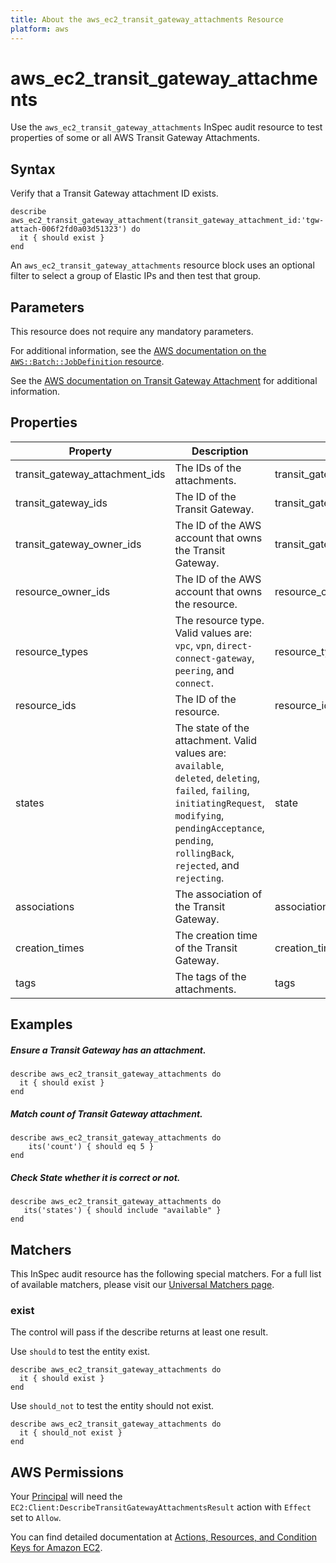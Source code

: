 ```yaml
---
title: About the aws_ec2_transit_gateway_attachments Resource
platform: aws
---
```


# aws_ec2_transit_gateway_attachments

Use the `aws_ec2_transit_gateway_attachments` InSpec audit resource to test properties of some or all AWS Transit Gateway Attachments.

## Syntax

Verify that a Transit Gateway attachment ID exists.

    describe aws_ec2_transit_gateway_attachment(transit_gateway_attachment_id:'tgw-attach-006f2fd0a03d51323') do
      it { should exist }
    end

An `aws_ec2_transit_gateway_attachments` resource block uses an optional filter to select a group of Elastic IPs and then test that group.

## Parameters

This resource does not require any mandatory parameters.

For additional information, see the [AWS documentation on the `AWS::Batch::JobDefinition` resource](https://docs.aws.amazon.com/AWSCloudFormation/latest/UserGuide/aws-resource-batch-jobdefinition.html).


See the [AWS documentation on Transit Gateway Attachment](https://docs.aws.amazon.com/AWSCloudFormation/latest/UserGuide/aws-resource-ec2-transitgatewayattachment.html) for additional information.

## Properties

| Property  | Description | Field |
| --- | --- | --- |
| transit_gateway_attachment_ids | The IDs of the attachments. | transit_gateway_attachment_id |
| transit_gateway_ids | The ID of the Transit Gateway. | transit_gateway_id |
| transit_gateway_owner_ids | The ID of the AWS account that owns the Transit Gateway. | transit_gateway_owner_id |
| resource_owner_ids | The ID of the AWS account that owns the resource. | resource_owner_id |
| resource_types | The resource type. Valid values are: `vpc`, `vpn`, `direct-connect-gateway`, `peering`, and `connect`. | resource_type |
| resource_ids | The ID of the resource. | resource_id |
| states | The state of the attachment. Valid values are: `available`, `deleted`, `deleting`, `failed`, `failing`, `initiatingRequest`, `modifying`, `pendingAcceptance`, `pending`, `rollingBack`, `rejected`, and `rejecting`. | state |
| associations | The association of the Transit Gateway. | association |
| creation_times | The creation time of the Transit Gateway. | creation_time |
| tags | The tags of the attachments. | tags |

## Examples

##### Ensure a Transit Gateway has an attachment.

    describe aws_ec2_transit_gateway_attachments do
      it { should exist }
    end

##### Match count of Transit Gateway attachment.

    describe aws_ec2_transit_gateway_attachments do
        its('count') { should eq 5 }
    end

##### Check State whether it is correct or not.

    describe aws_ec2_transit_gateway_attachments do
       its('states') { should include "available" }
    end

## Matchers

This InSpec audit resource has the following special matchers. For a full list of available matchers, please visit our [Universal Matchers page](https://www.inspec.io/docs/reference/matchers/).

### exist

The control will pass if the describe returns at least one result.

Use `should` to test the entity exist.

    describe aws_ec2_transit_gateway_attachments do
      it { should exist }
    end

Use `should_not` to test the entity should not exist.

    describe aws_ec2_transit_gateway_attachments do
      it { should_not exist }
    end

## AWS Permissions

Your [Principal](https://docs.aws.amazon.com/IAM/latest/UserGuide/intro-structure.html#intro-structure-principal) will need the `EC2:Client:DescribeTransitGatewayAttachmentsResult` action with `Effect` set to `Allow`.

You can find detailed documentation at [Actions, Resources, and Condition Keys for Amazon EC2](https://docs.aws.amazon.com/IAM/latest/UserGuide/list_amazonec2.html).
